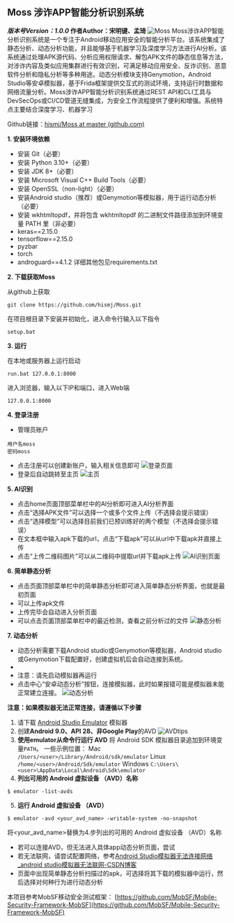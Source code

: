## Moss 涉诈APP智能分析识别系统
***版本号Version：1.0.0*
作者Author：宋明键、孟琦**
![Moss](https://raw.githubusercontent.com/hismj/Moss/master/mobsf/static/img/moss_logo.png)
Moss涉诈APP智能分析识别系统是一个专注于Android移动应用安全的智能分析平台。该系统集成了静态分析、动态分析功能，并且能够基于机器学习及深度学习方法进行AI分析。该系统通过处理APK源代码、分析应用权限请求、解包APK文件的静态信息等方法，对涉诈内容及类似应用集群进行有效识别，可满足移动应用安全、反诈识别、恶意软件分析和隐私分析等多种用途。动态分析模块支持Genymotion，Android Studio等安卓模拟器，基于Frida框架提供交互式的测试环境，支持运行时数据和网络流量分析。Moss涉诈APP智能分析识别系统通过REST API和CLI工具与DevSecOps或CI/CD管道无缝集成，为安全工作流程提供了便利和增强。系统特点主要结合深度学习、机器学习

Github链接：[hismj/Moss at master (github.com)](https://github.com/hismj/Moss/tree/master)

 **1. 安装环境依赖**

 - 安装 Git（必要）
 - 安装 Python 3.10+（必要）
 - 安装 JDK 8+（必要）
 - 安装 Microsoft Visual C++ Build Tools（必要）
 - 安装 OpenSSL（non-light）（必要）
 - 安装Android studio（推荐）或Genymotion等模拟器，用于运行动态分析（必要）
 - 安装 wkhtmltopdf，并将包含 wkhtmltopdf 的二进制文件路径添加到环境变量 PATH 里（非必要）
 - keras==2.15.0
 - tensorflow==2.15.0
 - pyzbar
 - torch
 - androguard==4.1.2
详细其他包见requirements.txt

**2. 下载获取Moss**

从github上获取
```
git clone https://github.com/hismj/Moss.git
```
在项目根目录下安装并初始化，进入命令行输入以下指令
```
setup.bat
```
**3. 运行**

在本地或服务器上运行启动
```
run.bat 127.0.0.1:8000
```
进入浏览器，输入以下IP和端口，进入Web端
```
127.0.0.1:8000
```
**4. 登录注册**

- 管理员账户
```
用户名moss
密码moss
```
- 点击注册可以创建新账户，输入相关信息即可
![登录页面](https://raw.githubusercontent.com/hismj/Moss/master/docs_Images/loginscreen.png)
- 登录后自动跳转至主页
![主页](https://raw.githubusercontent.com/hismj/Moss/master/docs_Images/homescreen.png)

**5. AI识别**

- 点击home页面顶部菜单栏中的AI分析即可进入AI分析界面
- 点击“选择APK文件”可以选择一个或多个文件上传（不选择会提示错误）
- 点击“选择模型”可以选择目前我们已预训练好的两个模型（不选择会提示错误）
- 在文本框中输入apk下载的url，点击“下载apk”可以从url中下载apk并直接上传
- 点击“上传二维码图片”可以从二维码中提取url并下载apk上传
![AI识别页面](https://raw.githubusercontent.com/hismj/Moss/master/docs_Images/AIscreen.png)

**6. 简单静态分析**

- 点击页面顶部菜单栏中的简单静态分析即可进入简单静态分析界面，也就是最初页面
- 可以上传apk文件
- 上传完毕会自动进入分析页面
- 可以点击页面顶部菜单栏中的最近检测，查看之前分析过的文件
![静态分析](https://raw.githubusercontent.com/hismj/Moss/master/docs_Images/staticscreen.png)

**7. 动态分析**

- 动态分析需要下载Android studio或Genymotion等模拟器，Android studio或Genymotion下载配置好，创建虚拟机后会自动连接到系统。
- 
- 注意：请先启动模拟器再运行
- 点击中心“安卓动态分析”按钮，连接模拟器，此时如果报错可能是模拟器未能正常建立连接。
![动态分析](https://raw.githubusercontent.com/hismj/Moss/master/docs_Images/dynamicscreen.png)

**注意：如果模拟器无法正常连接，请遵循以下步骤**
1. 请下载  [Android Studio Emulator](https://developer.android.com/studio) 模拟器
2. 创建**Android 9.0、API 28、非Google Play**的AVD
![AVDtips](https://raw.githubusercontent.com/hismj/Moss/master/docs_Images/AVDtips.png)
3. **使用emulator从命令行运行 AVD**
将 Android SDK 模拟器目录追加到环境变量`PATH`。
一些示例位置：
Mac
 `/Users/<user>/Library/Android/sdk/emulator`
Linux
 `/home/<user>/Android/Sdk/emulator`
Windows
 `C:\Users\<user>\AppData\Local\Android\Sdk\emulator`
4. **列出可用的 Android 虚拟设备 （AVD）名称**
```
$ emulator -list-avds
```
5. **运行 Android 虚拟设备 （AVD）**
```
$ emulator -avd <your_avd_name> -writable-system -no-snapshot
```
将<your_avd_name>替换为4.步列出的可用的 Android 虚拟设备 （AVD）名称
- 若可以连接AVD，但无法进入具体app动态分析页面，尝试
- 若无法联网，请尝试配置网络，参考[Android Studio模拟器无法连接网络_android studio模拟器无法联网-CSDN博客](https://blog.csdn.net/qq_51802315/article/details/124852026?ops_request_misc=&request_id=&biz_id=102&utm_term=Android%20StudioAVD%E6%A8%A1%E6%8B%9F%E5%99%A8%E9%85%8D%E7%BD%AE%E7%BD%91%E7%BB%9C&utm_medium=distribute.pc_search_result.none-task-blog-2~all~sobaiduweb~default-1-124852026.142^v100^pc_search_result_base4&spm=1018.2226.3001.4449)
- 页面中出现简单静态分析扫描过的apk，可选择将其下载的模拟器中运行，然后选择对何种行为进行动态分析

本项目参考MobSF移动安全测试框架：
[https://github.com/MobSF/Mobile-Security-Framework-MobSF](https://github.com/MobSF/Mobile-Security-Framework-MobSF)





<!--stackedit_data:
eyJoaXN0b3J5IjpbMTcxMTE2MzY1OCwyNTk4OTI5MTIsMTExOD
UzMjI1NiwxMzIyNjQzNTEwLDE0MjEyNTQ5NjMsLTQ2NzIzMjI1
LDE5MjQyNzI2NTEsLTE5MzM2NTE5ODUsLTEwMTQxOTE2NTYsMT
k5Mzg3MzE4MSwtODU3NTAxNTgzLC0xNjgyOTk5NjMzLC02MDE0
NzgyNDYsMTcxNTMxODEwNCwxMDA4NTI3NDgwLC0xMjE4MTgxMz
EwLDMzMDQzMjA0Nl19
-->